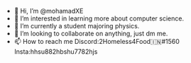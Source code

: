 - 👋 Hi, I’m @mohamadXE
- 👀 I’m interested in learning more about computer science.
- 🌱 I’m currently a student majoring physics.
- 💞️ I’m looking to collaborate on anything, just dm me.
- 📫 How to reach me Discord:2Homeless4Food🇮🇳#1560 Insta:hhsu882hbshu7782hjs

<!---
mohamadXE/mohamadXE is a ✨ special ✨ repository because its `README.md` (this file) appears on your GitHub profile.
You can click the Preview link to take a look at your changes.
--->
